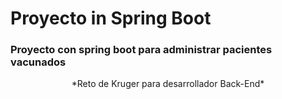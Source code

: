 # Proyecto in Spring Boot

### Proyecto con spring boot para administrar pacientes vacunados
<p align="center">
 *Reto de Kruger para desarrollador Back-End*
</p>

